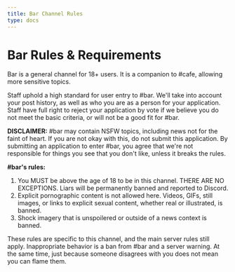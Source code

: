 ```yaml
---
title: Bar Channel Rules
type: docs
---
```


# Bar Rules & Requirements

Bar is a general channel for 18+ users. It is a companion to #cafe, allowing more sensitive topics.

Staff uphold a high standard for user entry to #bar. We'll take into account your post history, as well as who you are as a person for your application. Staff have full right to reject your application by vote if we believe you do not meet the basic criteria, or will not be a good fit for #bar.

__DISCLAIMER:__ #bar may contain NSFW topics, including news not for the faint of heart. If you are not okay with this, do not submit this application. By submitting an application to enter #bar, you agree that we're not responsible for things you see that you don't like, unless it breaks the rules.

**#bar's rules:**

1. You MUST be above the age of 18 to be in this channel. THERE ARE NO EXCEPTIONS. Liars will be permanently banned and reported to Discord.
2. Explicit pornographic content is not allowed here. Videos, GIFs, still images, or links to explicit sexual content, whether real or illustrated, is banned.
3. Shock imagery that is unspoilered or outside of a news context is banned.

These rules are specific to this channel, and the main server rules still apply. Inappropriate behavior is a ban from #bar and a server warning. At the same time, just because someone disagrees with you does not mean you can flame them.
